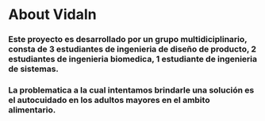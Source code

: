 # About VidaIn

### Este proyecto es desarrollado por un grupo multidiciplinario, consta de 3 estudiantes de ingenieria de diseño de producto, 2 estudiantes de ingenieria biomedica, 1 estudiante de ingenieria de sistemas. 
### La problematica a la cual intentamos brindarle una solución es el autocuidado en los adultos mayores en el ambito alimentario.
